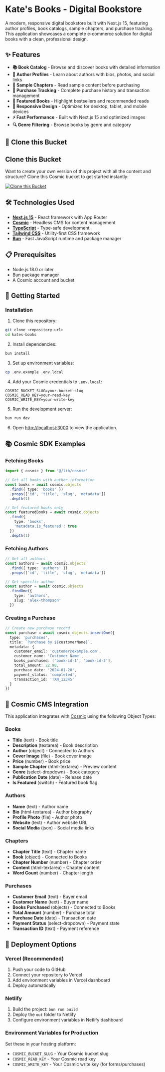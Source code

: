 <!-- README_START -->
# Kate's Books - Digital Bookstore

A modern, responsive digital bookstore built with Next.js 15, featuring author profiles, book catalogs, sample chapters, and purchase tracking. This application showcases a complete e-commerce solution for digital books with a clean, professional design.

## ✨ Features

- **📚 Book Catalog** - Browse and discover books with detailed information
- **👤 Author Profiles** - Learn about authors with bios, photos, and social links
- **📖 Sample Chapters** - Read sample content before purchasing
- **🛒 Purchase Tracking** - Complete purchase history and transaction management
- **🎯 Featured Books** - Highlight bestsellers and recommended reads
- **📱 Responsive Design** - Optimized for desktop, tablet, and mobile devices
- **⚡ Fast Performance** - Built with Next.js 15 and optimized images
- **🔍 Genre Filtering** - Browse books by genre and category

## 🚀 Clone this Bucket

## Clone this Bucket

Want to create your own version of this project with all the content and structure? Clone this Cosmic bucket to get started instantly:

[![Clone this Bucket](https://img.shields.io/badge/Clone%20this%20Bucket-4F46E5?style=for-the-badge&logo=cosmic&logoColor=white)](https://app.cosmic-staging.com/projects/new?clone_bucket=kates-books-production)

## 🛠️ Technologies Used

- **[Next.js 15](https://nextjs.org/)** - React framework with App Router
- **[Cosmic](https://www.cosmicjs.com)** - Headless CMS for content management
- **[TypeScript](https://www.typescriptlang.org/)** - Type-safe development
- **[Tailwind CSS](https://tailwindcss.com/)** - Utility-first CSS framework
- **[Bun](https://bun.sh/)** - Fast JavaScript runtime and package manager

## 📋 Prerequisites

- Node.js 18.0 or later
- Bun package manager
- A Cosmic account and bucket

## 🚀 Getting Started

### Installation

1. Clone this repository:
```bash
git clone <repository-url>
cd kates-books
```

2. Install dependencies:
```bash
bun install
```

3. Set up environment variables:
```bash
cp .env.example .env.local
```

4. Add your Cosmic credentials to `.env.local`:
```env
COSMIC_BUCKET_SLUG=your-bucket-slug
COSMIC_READ_KEY=your-read-key
COSMIC_WRITE_KEY=your-write-key
```

5. Run the development server:
```bash
bun run dev
```

6. Open [http://localhost:3000](http://localhost:3000) to view the application.

## 📚 Cosmic SDK Examples

### Fetching Books
```typescript
import { cosmic } from '@/lib/cosmic'

// Get all books with author information
const books = await cosmic.objects
  .find({ type: 'books' })
  .props(['id', 'title', 'slug', 'metadata'])
  .depth(1)

// Get featured books only
const featuredBooks = await cosmic.objects
  .find({ 
    type: 'books',
    'metadata.is_featured': true 
  })
  .depth(1)
```

### Fetching Authors
```typescript
// Get all authors
const authors = await cosmic.objects
  .find({ type: 'authors' })
  .props(['id', 'title', 'slug', 'metadata'])

// Get specific author
const author = await cosmic.objects
  .findOne({ 
    type: 'authors',
    slug: 'alex-thompson' 
  })
```

### Creating a Purchase
```typescript
// Create new purchase record
const purchase = await cosmic.objects.insertOne({
  type: 'purchases',
  title: `Purchase by ${customerName}`,
  metadata: {
    customer_email: 'customer@example.com',
    customer_name: 'Customer Name',
    books_purchased: ['book-id-1', 'book-id-2'],
    total_amount: 22.98,
    purchase_date: '2024-01-20',
    payment_status: 'completed',
    transaction_id: 'TXN_12345'
  }
})
```

## 🎨 Cosmic CMS Integration

This application integrates with [Cosmic](https://www.cosmicjs.com/docs) using the following Object Types:

### Books
- **Title** (text) - Book title
- **Description** (textarea) - Book description
- **Author** (object) - Connected to Authors
- **Cover Image** (file) - Book cover image
- **Price** (number) - Book price
- **Sample Chapter** (html-textarea) - Preview content
- **Genre** (select-dropdown) - Book category
- **Publication Date** (date) - Release date
- **Is Featured** (switch) - Featured book flag

### Authors
- **Name** (text) - Author name
- **Bio** (html-textarea) - Author biography
- **Profile Photo** (file) - Author photo
- **Website** (text) - Author website URL
- **Social Media** (json) - Social media links

### Chapters
- **Chapter Title** (text) - Chapter name
- **Book** (object) - Connected to Books
- **Chapter Number** (number) - Chapter order
- **Content** (html-textarea) - Chapter content
- **Word Count** (number) - Chapter length

### Purchases
- **Customer Email** (text) - Buyer email
- **Customer Name** (text) - Buyer name
- **Books Purchased** (objects) - Connected to Books
- **Total Amount** (number) - Purchase total
- **Purchase Date** (date) - Transaction date
- **Payment Status** (select-dropdown) - Payment state
- **Transaction ID** (text) - Payment reference

## 🚀 Deployment Options

### Vercel (Recommended)
1. Push your code to GitHub
2. Connect your repository to Vercel
3. Add environment variables in Vercel dashboard
4. Deploy automatically

### Netlify
1. Build the project: `bun run build`
2. Deploy the `out` folder to Netlify
3. Configure environment variables in Netlify dashboard

### Environment Variables for Production
Set these in your hosting platform:
- `COSMIC_BUCKET_SLUG` - Your Cosmic bucket slug
- `COSMIC_READ_KEY` - Your Cosmic read key
- `COSMIC_WRITE_KEY` - Your Cosmic write key (for forms/purchases)

<!-- README_END -->